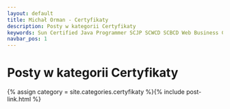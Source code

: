 ```yaml
---
layout: default
title: Michał Orman - Certyfikaty
description: Posty w kategorii Certyfikaty
keywords: Sun Certified Java Programmer SCJP SCWCD SCBCD Web Business Component Developer JavaBlackBelt
navbar_pos: 1
---
```

# Posty w kategorii Certyfikaty
{% assign category = site.categories.certyfikaty %}{% include post-link.html %}